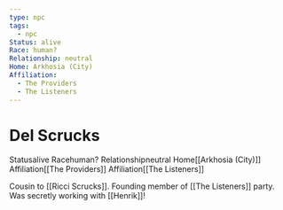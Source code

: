 ```yaml
---
type: npc
tags:
  - npc
Status: alive
Race: human?
Relationship: neutral
Home: Arkhosia (City)
Affiliation:
  - The Providers
  - The Listeners
---
```


# Del Scrucks
<span class="dataview inline-field"><span class="inline-field-key">Status</span><span class="inline-field-value">alive</span></span>
<span class="dataview inline-field"><span class="inline-field-key">Race</span><span class="inline-field-value">human?</span></span>
<span class="dataview inline-field"><span class="inline-field-key">Relationship</span><span class="inline-field-value">neutral</span></span>
<span class="dataview inline-field"><span class="inline-field-key">Home</span><span class="inline-field-value">[[Arkhosia (City)]]</span></span>
<span class="dataview inline-field"><span class="inline-field-key">Affiliation</span><span class="inline-field-value">[[The Providers]]</span></span>
<span class="dataview inline-field"><span class="inline-field-key">Affiliation</span><span class="inline-field-value">[[The Listeners]]</span></span>

Cousin to [[Ricci Scrucks]]. Founding member of [[The Listeners]] party. Was secretly working with [[Henrik]]! 